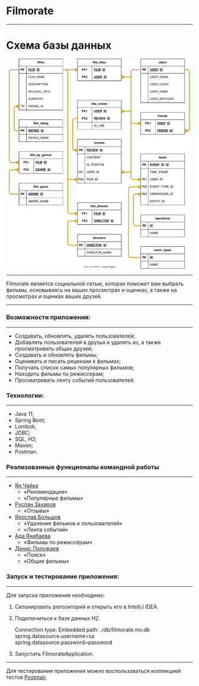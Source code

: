 # Filmorate
---

# Схема базы данных
![](https://github.com/YanChaika/java-filmorate/blob/add-search/src/main/resources/database_schema.svg)

---
Filmorate является социальной сетью, которая поможет вам выбрать фильмы, основываясь на ваших просмотрах и оценках, а также на просмотрах и оценках ваших друзей.

---

### Возможности приложения:

---
- Создавать, обновлять, удалять пользователей;
- Добавлять пользователей в друзья и удалять из, а также просматривать общих друзей;
- Создавать и обновлять фильмы;
- Оценивать и писать рецензии к фильмах;
- Получать список самых популярных фильмов;
- Находить фильмы по режиссерам;
- Просматривать ленту событий пользователей.

### Технологии:

---
- Java 11;
- Spring Boot;
- Lombok;
- JDBC;
- SQL, H2;
- Maven;
- Postman.

### Реализованные функционалы командной работы

---

* [Ян Чайка](https://github.com/YanChaika)
  * «Рекомендации»
  * «Популярные фильмы»
* [Руслан Захаров](https://github.com/Ruslan103)
  * «Отзывы»
* [Ярослав Большов](https://github.com/bolshovya)
  * «Удаление фильмов и пользователей»
  * «Лента событий»
* [Ада Янибаева](https://github.com/ianibaeva)
  * «Фильмы по режиссёрам»
* [Денис Положаев](https://github.com/DenisPolo)
  * «Поиск»
  * «Общие фильмы»

### Запуск и тестирование приложения:

---
Для запуска приложения необходимо:
1. Склонировать репозиторий и открыть его в IntelliJ IDEA.

2. Подключиться к базе данных H2.


    Connection type: Embedded
    path: ./db/filmorate.mv.db
    spring.datasource.username=sa
    spring.datasource.password=password

3. Запустить FilmorateApplication.

---
Для тестирования приложения можно воспользоваться коллекцией тестов [Postman](https://github.com/yandex-praktikum/java-filmorate/blob/develop/postman/sprint.json).
